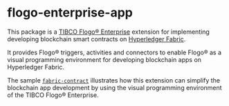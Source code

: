 # flogo-enterprise-app
This package is a [TIBCO Flogo® Enterprise](https://docs.tibco.com/products/tibco-flogo-enterprise-2-4-0) extension for implementing developing blockchain smart contracts on [Hyperledger Fabric](https://www.hyperledger.org/projects/fabric).

It provides Flogo® triggers, activities and connectors to enable Flogo® as a visual programming environment for developing blockchain apps on Hyperledger Fabric.

The sample [`fabric-contract`](https://github.com/yxuco/flogo-enterprise-app/tree/master/fabric-contract) illustrates how this extension can simplify the blockchain app development by using the visual programming environment of the TIBCO Flogo® Enterprise.
